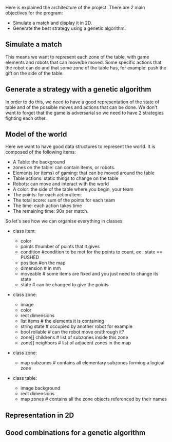 Here is explained the architecture of the project.
There are 2 main objectives for the program: 
* Simulate a match and display it in 2D.
* Generate the best strategy using a genetic algorithm.

Simulate a match
----------------
This means we want to represent each zone of the table, with game elements and 
robots that can move/be moved. Some specific actions that the robot can do and
that some zone of the table has, for example: push the gift on the side of the table.

Generate a strategy with a genetic algorithm
--------------------------------------------
In order to do this, we need to have a good representation of the state of table
and of the possible moves and actions that can be done. We don't want to forget
that the game is adversarial so we need to have 2 strategies fighting each other.


Model of the world
------------------
Here we want to have good data structures to represent the world.
It is composed of the following items:
* A Table: the background
* zones on the table: can contain items, or robots.
* Elements (or items) of gaming: that can be moved around the table
* Table actions: static things to change on the table
* Robots: can move and interact with the world
* A color: the side of the table where you begin, your team
* The points: for each action/item.
* The total score: sum of the points for each team
* The time: each action takes time
* The remaining time: 90s per match.

So let's see how we can organise everything in classes:


* class item:
  - color
  - points #number of points that it gives
  - condition #condition to be met for the points to count, ex : state == PUSHED
  - position #on the map
  - dimension # in mm
  - moveable # some items are fixed and you just need to change its state
  - state # can be changed to give the points

* class zone:
  - image
  - color
  - rect dimensions
  - list items # the elements it is containing
  - string state # occupied by another robot for example
  - bool rollable # can the robot move on/through it?
  - zone[] childrens # list of subzones inside this zone
  - zone[] neighbors # list of adjacent zones in the map

* class zone:
  - map subzones # contains all elementary subzones forming a logical zone

* class table:
  - image background 
  - rect dimensions
  - map zones # contains all the zone objects referenced by their names


Representation in 2D
--------------------



Good combinations for a genetic algorithm
-----------------------------------------